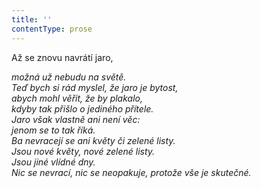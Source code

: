 ```yaml
---
title: ''
contentType: prose
---
```


<section>

Až se znovu navrátí jaro,

_možná už nebudu na světě.  
Teď bych si rád myslel, že jaro je bytost,  
abych mohl věřit, že by plakalo,  
kdyby tak přišlo o jediného přítele.  
Jaro však vlastně ani není věc:  
jenom se to tak říká.  
Ba nevracejí se ani květy či zelené listy.  
Jsou nové květy, nové zelené listy.  
Jsou jiné vlídné dny.  
Nic se nevrací, nic se neopakuje, protože vše je skutečné._

</section>
